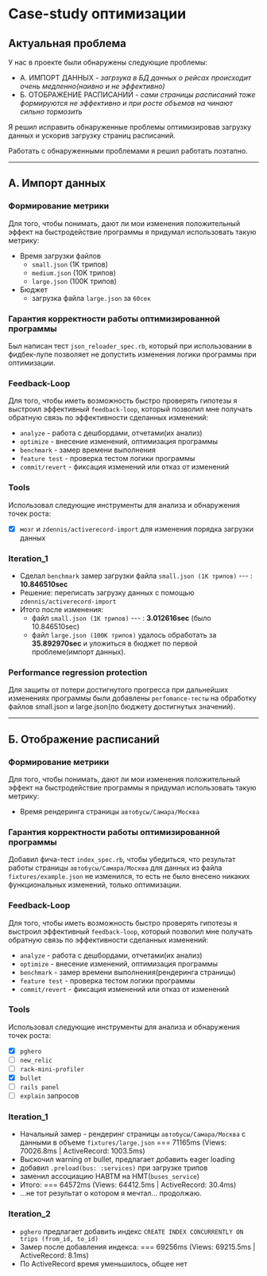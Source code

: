 # Case-study оптимизации

## Актуальная проблема
У нас в проекте были обнаружены следующие проблемы:

* А. ИМПОРТ ДАННЫХ - _загрзука в БД данных о рейсах происходит очень медленно(наивно и не эффективно)_
* Б. ОТОБРАЖЕНИЕ РАСПИСАНИЙ - _сами страницы расписаний тоже формируются не эффективно и при росте объемов на чинают сильно тормозить_

Я решил исправить обнаруженные проблемы оптимизировав загрузку данных и ускорив загрузку страниц расписаний.

Работать с обнаруженными проблемами я решил работать поэтапно.

---
## А. Импорт данных
### Формирование метрики
Для того, чтобы понимать, дают ли мои изменения положительный эффект на быстродействие программы я придумал использовать такую метрику:
* Время загрузки файлов
  * `small.json` (1K трипов) 
  * `medium.json` (10K трипов) 
  * `large.json` (100K трипов)
* Бюджет
  * загрузка файла `large.json` за `60сек`
    
### Гарантия корректности работы оптимизированной программы
Был написан тест `json_reloader_spec.rb`, который при использовании в фидбек-лупе позволяет не допустить изменения логики программы при оптимизации.

### Feedback-Loop
Для того, чтобы иметь возможность быстро проверять гипотезы я выстроил эффективный `feedback-loop`, который позволил мне получать обратную связь по эффективности сделанных изменений:
* `analyze` - работа с дешбордами, отчетами(их анализ)
* `optimize` - внесение изменений, оптимизация программы
* `benchmark` - замер времени выполнения 
* `feature test` - проверка тестом логики программы
* `commit/revert` - фиксация изменений или отказ от изменений

### Tools
Использовал следующие инструменты для анализа и обнаружения точек роста:
- [X] `мозг` и `zdennis/activerecord-import` для изменения порядка загрузки данных

### Iteration_1
* Сделал `benchmark` замер загрузки файла `small.json (1K трипов)` --- : **10.846510sec**
* Решение: переписать загрузку данных с помощью `zdennis/activerecord-import`
* Итого после изменения: 
  * файл `small.json (1K трипов)` --- : **3.012616sec** (было 10.846510sec)
  * файл `large.json (100K трипов)` удалось обработать за **35.892970sec** и уложиться в бюджет по первой проблеме(импорт данных).

### Performance regression protection
Для защиты от потери достигнутого прогресса при дальнейших изменениях программы были добавлены `perfomance-тесты` на обработку файлов small.json и large.json(по бюджету достигнутых значений).

---
## Б. Отображение расписаний
### Формирование метрики
Для того, чтобы понимать, дают ли мои изменения положительный эффект на быстродействие программы я придумал использовать такую метрику:
* Время рендеринга страницы `автобусы/Самара/Москва`

### Гарантия корректности работы оптимизированной программы
Добавил фича-тест `index_spec.rb`, чтобы  убедиться, что результат работы страницы `автобусы/Самара/Москва` для данных из файла `fixtures/example.json` не изменился, то есть не было внесено никаких функциональных изменений, только оптимизации.

### Feedback-Loop
Для того, чтобы иметь возможность быстро проверять гипотезы я выстроил эффективный `feedback-loop`, который позволил мне получать обратную связь по эффективности сделанных изменений:
* `analyze` - работа с дешбордами, отчетами(их анализ)
* `optimize` - внесение изменений, оптимизация программы
* `benchmark` - замер времени выполнения(рендеринга страницы)
* `feature test` - проверка тестом логики программы
* `commit/revert` - фиксация изменений или отказ от изменений

### Tools
Использовал следующие инструменты для анализа и обнаружения точек роста:
- [X] `pghero`
- [ ] `new_relic`
- [ ] `rack-mini-profiler`
- [X] `bullet`
- [ ] `rails panel`
- [ ] `explain` запросов

### Iteration_1
* Начальный замер - рендеринг страницы `автобусы/Самара/Москва` с данными в объеме `fixtures/large.json`
===  71165ms (Views: 70026.8ms | ActiveRecord: 1003.5ms)
* Выскочил warning от bullet, предлагает добавить eager loading
* добавил `.preload(bus: :services)` при загрузке трипов
* заменил ассоциацию HABTM на HMT(`buses_service`)
* Итого:
=== 64572ms (Views: 64412.5ms | ActiveRecord: 30.4ms)
* ...не тот результат о котором я мечтал... продолжаю.

### Iteration_2
* `pghero` предлагает добавить индекс `CREATE INDEX CONCURRENTLY ON trips (from_id, to_id)`
* Замер после добавления индекса:
=== 69256ms (Views: 69215.5ms | ActiveRecord: 8.1ms)
* По ActiveRecord время уменьшилось, общее нет
